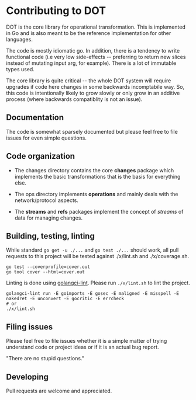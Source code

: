 # Contributing to DOT

DOT is the core library for operational transformation.  This is
implemented in Go and is also meant to be the reference
implementation for other languages.

The code is mostly idiomatic go.  In addition, there is a tendency to
write functional code (i.e very low side-effects -- preferring to
return new slices instead of mutating input arg, for example). There
is a lot of immutable types used.

The core library is quite critical -- the whole DOT system will
require upgrades if code here changes in some backwards incomptabile
way. So, this code is intentionally likely to grow slowly or only grow
in an additive process (where backwards compatiblity is not an
issue).

## Documentation

The code is somewhat sparsely documented but please feel free to file
issues for even simple questions.

## Code organization

* The changes directory contains the core **changes** package
which implements the basic transformations that is the basis for
everything else.

* The ops directory implements **operations** and mainly deals with
the network/protocol aspects.

* The **streams** and **refs** packages implement the concept of 
*streams* of data for managing changes.

## Building, testing, linting

While standard `go get -u ./...` and `go test ./...` should work, all
pull requests to this project will be tested against ./x/lint.sh and
./x/coverage.sh.

```
go test --coverprofile=cover.out
go tool cover --html=cover.out
```

Linting is done using [golangci-lint](https://github.com/golangci/golangci-lint). 
Please run `./x/lint.sh` to lint the project.


```
golangci-lint run -E goimports -E gosec -E maligned -E misspell -E nakedret -E unconvert -E gocritic -E errcheck 
# or
./x/lint.sh
```

## Filing issues

Please feel free to file issues whether it is a simple matter of
trying understand code or project ideas or if it is an actual bug
report.


"There are no stupid questions."


## Developing

Pull requests are welcome and appreciated.
